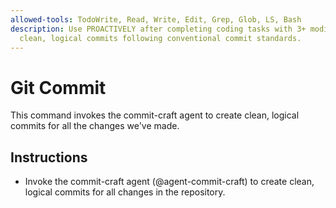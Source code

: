 ```yaml
---
allowed-tools: TodoWrite, Read, Write, Edit, Grep, Glob, LS, Bash
description: Use PROACTIVELY after completing coding tasks with 3+ modified files to create
  clean, logical commits following conventional commit standards.
---
```


# Git Commit

This command invokes the commit-craft agent to create clean, logical commits for
all the changes we've made.

## Instructions

- Invoke the commit-craft agent (@agent-commit-craft) to create clean, logical
  commits for all changes in the repository.
